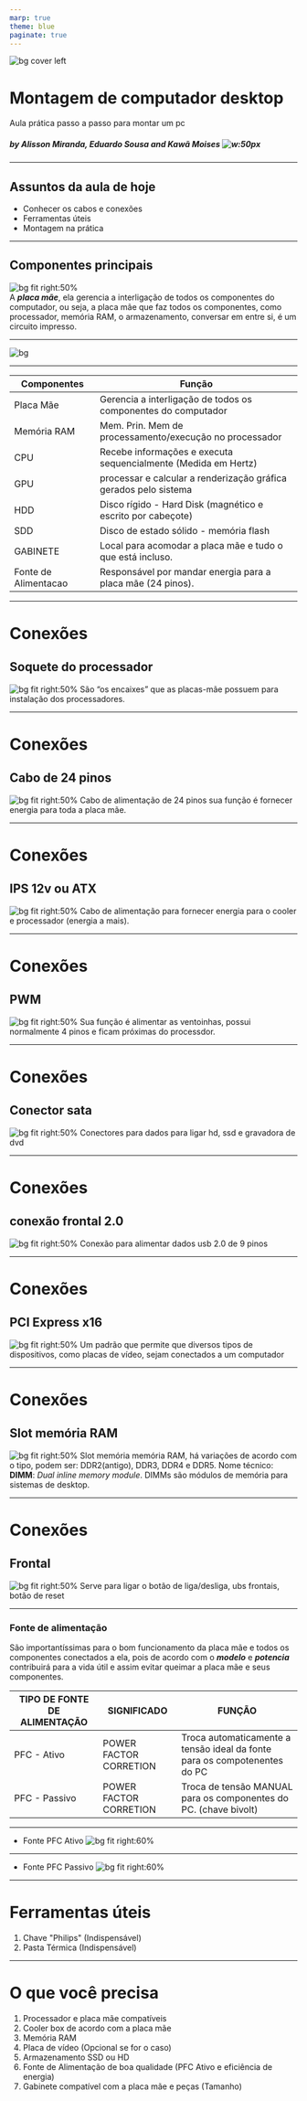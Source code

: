 ```yaml
---
marp: true
theme: blue
paginate: true
---
```


![bg cover left](https://p2.trrsf.com/image/fget/cf/774/0/images.terra.com/2023/04/21/pc-gamer-thumb-ts56rack6f6u.jpg)

# Montagem de computador desktop

Aula prática passo a passo para montar um pc

##### by Alisson Miranda, Eduardo Sousa and Kawã Moises ![w:50px](../professor-no-quadro.png)

---

<!-- _class: topic -->

<style>
    section.topic h2 {
        text-align: center;
        border-top: 5px solid;
        border-bottom: 5px solid;
    }
</style>

## Assuntos da aula de hoje

* Conhecer os cabos e conexões
* Ferramentas úteis
* Montagem na prática

---

## Componentes principais

![bg fit right:50%](../giphy.gif)  
A **_placa mãe_**, ela gerencia a interligação de todos os componentes do computador, ou seja, a placa mãe que faz todos os componentes, como processador, memória RAM, o armazenamento, conversar em entre si, é um circuito impresso.

---
![bg](../placa.png)

---
<!-- _class: topic-->

<style>
  section.topic table{
    border: 1px solid #444;
    border-collapse: collapse;
    padding: 2px 2px 5px 2px;
    
  };

  section.topic table {
  background-color: red;
}
</style>
| Componentes | Função                                                                  |
|-------------|-------------------------------------------------------------------------|
| Placa Mãe   | Gerencia a interligação de todos os componentes do computador           |
| Memória RAM | Mem. Prin. Mem de processamento/execução no processador                 |
| CPU         | Recebe informações e executa sequencialmente (Medida em Hertz)          |
| GPU         | processar e calcular a renderização gráfica gerados pelo sistema |
| HDD         | Disco rígido - Hard Disk (magnético e escrito por cabeçote)             |
| SDD         | Disco de estado sólido - memória flash                                  |
| GABINETE         | Local para acomodar a placa mãe e tudo o que está incluso.                                  |
| Fonte de Alimentacao         | Responsável por mandar energia para a placa mãe (24 pinos).                                  |
---

<style>
    section.topo h1 {
        text-align: center;
        color: brown;
        text-decoration: underline;

    }
</style>
<!-- _class: topo-->
# Conexões
## Soquete do processador
![bg fit right:50%](../img/soquete.png)
São “os encaixes” que as placas-mãe possuem para instalação dos processadores.

---
<!-- _class: topo-->
# Conexões
## Cabo de 24 pinos
![bg fit right:50%](../img/conector_24pinos.png)
Cabo de alimentação de 24 pinos sua função é fornecer energia para toda a placa mãe.

---
<!-- _class: topo-->
# Conexões
## IPS 12v ou ATX
![bg fit right:50%](../img/conexão_processador.png)
Cabo de alimentação para fornecer energia para o cooler e processador (energia a mais). 

---
<!-- _class: topo-->
# Conexões
## PWM
![bg fit right:50%](../img/pwm_ventoninha.png)
Sua função é alimentar as ventoinhas, possui normalmente 4 pinos e ficam próximas do processdor. 

---
<!-- _class: topo-->
# Conexões
## Conector sata
![bg fit right:50%](../img/conector_sata.png)
Conectores para dados para ligar hd, ssd e gravadora de dvd

---

<!-- _class: topo-->
# Conexões
## conexão frontal 2.0
![bg fit right:50%](../img/conexão2.0.png)
Conexão para alimentar dados usb 2.0 de 9 pinos

---

<!-- _class: topo-->
# Conexões
## PCI Express x16
![bg fit right:50%](../img/pci_express16.png)
Um padrão que permite que diversos tipos de dispositivos, como placas de vídeo, sejam conectados a um computador

---

<!-- _class: topo-->
# Conexões
## Slot memória RAM
![bg fit right:50%](../img/slot_memoria-ram.png)
Slot memória memória RAM, há variações de acordo com o tipo, podem ser: DDR2(antigo), DDR3, DDR4 e DDR5. Nome técnico: **DIMM**: _Dual inline memory module_. DIMMs são módulos de memória para sistemas de desktop.

---

<!-- _class: topo-->
# Conexões
## Frontal
![bg fit right:50%](../img/FRONTAL2.JPG)
Serve para ligar o botão de liga/desliga, ubs frontais, botão de reset

---

### Fonte de alimentação

São importantíssimas para o bom funcionamento da placa mãe e todos os componentes conectados a ela, pois de acordo com o **_modelo_** e **_potencia_** contribuirá para a vida útil e assim evitar queimar a placa mãe e seus componentes.

| TIPO DE FONTE DE ALIMENTAÇÃO | SIGNIFICADO            | FUNÇÃO                                                                    |
|------------------------------|------------------------|---------------------------------------------------------------------------|
| PFC - Ativo                  | POWER FACTOR CORRETION | Troca automaticamente a tensão ideal da fonte para os compotenentes do PC |
| PFC - Passivo                | POWER FACTOR CORRETION | Troca de tensão MANUAL para os componentes do PC. (chave bivolt)          |
---

* Fonte PFC Ativo
![bg fit right:60%](../image.png)

---

* Fonte PFC Passivo
![bg fit right:60%](../image-1.png)

---

# Ferramentas úteis

1. Chave "Philips" (Indispensável)
2. Pasta Térmica (Indispensável)

---

# O que você precisa

1. Processador e placa mãe compatíveis
2. Cooler box de acordo com a placa mãe
3. Memória RAM
4. Placa de vídeo (Opcional se for o caso)
5. Armazenamento SSD ou HD
6. Fonte de Alimentação de boa qualidade (PFC Ativo e eficiência de energia)
7. Gabinete compatível com a placa mãe e peças (Tamanho)
